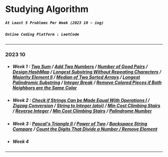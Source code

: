 # Studying Algorithm

##### `At Least 5 Problems Per Week (2023 10 ~ ing)`
##### `Online Coding Platform : LeetCode`

---

### 2023 10

- ##### Week 1 : <a href="https://github.com/hanav00/algorithm/tree/algorithm/C%23Study/LeetCode/Easy/Two%20Sum">Two Sum</a> / <a href="https://github.com/hanav00/algorithm/tree/algorithm/C%23Study/LeetCode/Medium/Add%20Two%20Numbers">Add Two Numbers</a> / <a href="https://github.com/hanav00/algorithm/tree/algorithm/C%23Study/LeetCode/Easy/Number%20of%20Good%20Pairs">Number of Good Pairs</a> / <a href="https://github.com/hanav00/algorithm/tree/algorithm/C%23Study/LeetCode/Easy/Design%20HashMap">Design HashMap</a> / <a href="https://github.com/hanav00/algorithm/tree/algorithm/C%23Study/LeetCode/Medium/Longest%20Substring%20Without%20Repeating%20Characters">Longest Substring Without Repeating Characters</a> / <a href="https://github.com/hanav00/algorithm/tree/algorithm/C%23Study/LeetCode/Medium/Majority%20Element%20II">Majority Element II</a> / <a href="https://github.com/hanav00/algorithm/tree/algorithm/C%23Study/LeetCode/Hard/Median%20of%20Two%20Sorted%20Arrays">Median of Two Sorted Arrays</a> / <a href="https://github.com/hanav00/algorithm/tree/algorithm/C%23Study/LeetCode/Medium/Longest%20Palindromic%20Substring">Longest Palindromic Substring</a> / <a href="https://github.com/hanav00/algorithm/tree/algorithm/C%23Study/LeetCode/Medium/Integer%20Break">Integer Break</a> / <a href="https://github.com/hanav00/algorithm/tree/algorithm/C%23Study/LeetCode/Medium/Remove%20Colored%20Pieces%20if%20Both%20Neighbors%20are%20the%20Same%20Color">Remove Colored Pieces if Both Neighbors are the Same Color</a>
- ##### Week 2 : <a href="https://github.com/hanav00/algorithm/tree/algorithm/C%23Study/LeetCode/Easy/Check%20if%20Strings%20Can%20be%20Made%20Equal%20With%20Operations%20I">Check if Strings Can be Made Equal With Operations I</a>  / <a href="https://github.com/hanav00/algorithm/tree/algorithm/C%23Study/LeetCode/Medium/Zigzag%20Conversion">Zigzag Conversion</a>  / <a href="https://github.com/hanav00/algorithm/tree/algorithm/C%23Study/LeetCode/Medium/String%20to%20Integer%20(atoi)">String to Integer (atoi)</a>  / <a href="https://github.com/hanav00/algorithm/tree/algorithm/C%23Study/LeetCode/Easy/Min%20Cost%20Climbing%20Stairs">Min Cost Climbing Stairs</a>  / <a href="https://github.com/hanav00/algorithm/tree/algorithm/C%23Study/LeetCode/Medium/Reverse%20Integer">Reverse Integer</a> / <a href="https://github.com/hanav00/algorithm/tree/algorithm/C%23Study/LeetCode/Easy/Min%20Cost%20Climbing%20Stairs">Min Cost Climbing Stairs</a>  / <a href="https://github.com/hanav00/algorithm/tree/algorithm/C%23Study/LeetCode/Easy/Palindrome%20Number">Palindrome Number</a>

- ##### Week 3 : <a href="https://github.com/hanav00/algorithm/tree/algorithm/C%23Study/LeetCode/Easy/Pascal's%20Triangle%20II">Pascal's Triangle II</a>  / <a href="https://github.com/hanav00/algorithm/tree/algorithm/C%23Study/LeetCode/Easy/Power%20of%20Two">Power of Two</a>  / <a href="https://github.com/hanav00/algorithm/tree/algorithm/C%23Study/LeetCode/Easy/Backspace%20String%20Compare">Backspace String Compare</a> / <a href="https://github.com/hanav00/algorithm/tree/algorithm/C%23Study/LeetCode/Easy/Count%20the%20Digits%20That%20Divide%20a%20Number">Count the Digits That Divide a Number / <a href="https://github.com/hanav00/algorithm/tree/algorithm/C%23Study/LeetCode/Easy/Remove%20Element">Remove Element</a>
- ##### Week 4

---
